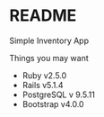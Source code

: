 # README

Simple Inventory App

Things you may want 

* Ruby v2.5.0
* Rails v5.1.4
* PostgreSQL v 9.5.11
* Bootstrap v4.0.0